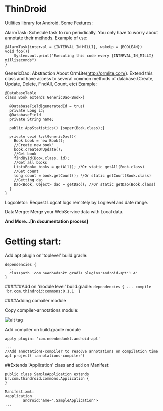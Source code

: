 # ThinDroid

Utilities library for Android. Some Features:

AlarmTask: Schedule task to run periodically. You only have to worry about annotate their methods.
Example of use:
```
@AlarmTask(interval = {INTERVAL_IN_MILLI}, wakeUp = {BOOLEAN})
void foo(){
    System.out.print("Executing this code every {INTERVAL_IN_MILLI} milliseconds")
}
```
GenericDao: Abstraction About OrmLite(http://ormlite.com/). 
Extend this class and have access to several common methods of database.(Create, Update, Delete, FindAll, Count, etc)
Example:

```
@DatabaseTable
class Book extends GenericDao<Book>{

  @DatabaseField(generatedId = true)
  private Long id;
  @DatabaseField
  private String name;
  
  public AppStatistics() {super(Book.class);}
  
  private void testGenericDao(){
    Book book = new Book();
    //Create new book"
    book.createOrUpdate();
    //Get book
    findById(Book.class, id);
    //Get all books
    List<Book> books = getAll(); //Or static getAll(Book.class)
    //Get count
    long count = book.getCount(); //Or static getCount(Book.class)
    //Getting dao
    Dao<Book, Object> dao = getDao(); //Or static getDao(Book.class)
  }
}
```

Logcoletor: Request Logcat logs remotely by Loglevel and date range.

DataMerge: Merge your WebService data with Local data.


**And More...[In documentation process]**

# Getting start:

  Add apt plugin on 'toplevel' build.gradle:
  
  ```
  dependencies {
  	...
  	classpath 'com.neenbedankt.gradle.plugins:android-apt:1.4'
  }
  ```

######Add on 'module level' build.gradle:
    ```
    dependencies {
      ...
      compile 'br.com.thindroid:commons:0.1.1'
    }
    ```
    
####Adding compiler module
  
  Copy compiler-annotations module:

  ![alt tag](https://raw.githubusercontent.com/carlosedinazioaraujo/ThingDroid/master/resources/usage-1.png)
  
  Add compiler on build.gradle module:

  ```
  apply plugin: 'com.neenbedankt.android-apt'
  
  ...
  //Add annotations-compiler to resolve annotations on compilation time
  apt project(':annotations-compiler') 
  ```

##Extends 'Application' class and add on Manifest:
```
public class SampleApplication extends br.com.thindroid.commons.Application {
}
```

```
Manifest.xml:
<application
        android:name=".SampleApplication">
...
```
